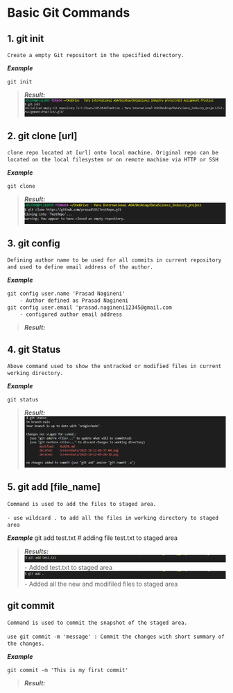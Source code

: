 # Basic Git Commands

## 1. git init
    Create a empty Git repositort in the specified directory. 

***Example***

    git init

> ***Result:***
![](Screenshots/init.png/)

## 2. git clone [url]
    clone repo located at [url] onto local machine. Original repo can be located on the local filesystem or on remote machine via HTTP or SSH

***Example***

    git clone 

> ***Result:***
![](Screenshots/clone.png/)

## 3. git config
    Defining author name to be used for all commits in current repository and used to define email address of the author.

***Example***

    git config user.name 'Prasad Nagineni'
        - Author defined as Prasad Nagineni
    git config user.email 'prasad.nagineni12345@gmail.com
        - configured author email address

> ***Result:***


## 4. git Status 
    Above command used to show the untracked or modified files in current working directory. 

***Example***

    git status

> ***Result:***
![](Screenshots/status.png/)

## 5. git add [file_name]
    Command is used to add the files to staged area. 

    - use wildcard . to add all the files in working directory to staged area
***Example***
    git add test.txt   # adding file test.txt to staged area

> ***Results:***
![](Screenshots/add.png/)
    - Added test.txt to staged area
![](Screenshots/addAll.png/) 
    - Added all the new and modifiled files to staged area

## git commit

    Command is used to commit the snapshot of the staged area.

    use git commit -m 'message' : Commit the changes with short summary of the changes.

***Example***

    git commit -m 'This is my first commit'

>***Result:***







